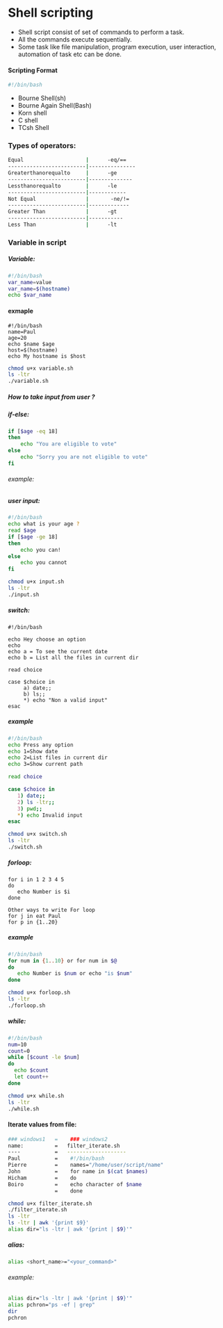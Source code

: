 # Shell scripting 

* Shell script consist of set of commands to perform a task.
* All the commands execute sequentially.
* Some task like file manipulation, program execution, user interaction, automation of task etc can be done.

#### Scripting Format
```bash
#!/bin/bash
```
- Bourne Shell(sh)
- Bourne Again Shell(Bash)
- Korn shell
- C shell
- TCsh Shell

### Types of operators:
```bash
Equal                    |      -eq/==
-------------------------|---------------
Greaterthanorequalto     |      -ge
-------------------------|--------------
Lessthanorequalto        |      -le
-------------------------|------------
Not Equal                |       -ne/!=
-------------------------|-------------
Greater Than             |      -gt
-------------------------|-----------
Less Than                |      -lt
```

### Variable in script
##### Variable:
```bash
#!/bin/bash
var_name=value
var_name=$(hostname)
echo $var_name
```
#### exmaple
```
#!/bin/bash
name=Paul
age=20
echo $name $age
host=$(hostname)
echo My hostname is $host
```
```bash
chmod u+x variable.sh
ls -ltr
./variable.sh
```


##### How to take input from user ?
##### if-else:
```bash
if [$age -eq 18]
then
    echo "You are eligible to vote"
else
    echo "Sorry you are not eligible to vote"
fi
```
###### example:

##### user input:
```bash
#!/bin/bash
echo what is your age ?
read $age
if [$age -ge 18]
then
    echo you can!
else
    echo you cannot
fi
```
```bash
chmod u+x input.sh
ls -ltr
./input.sh
```

##### switch:
```
#!/bin/bash

echo Hey choose an option
echo
echo a = To see the current date
echo b = List all the files in current dir

read choice

case $choice in
     a) date;;
     b) ls;;
     *) echo "Non a valid input"
esac
```
##### example
```bash
#!/bin/bash
echo Press any option
echo 1=Show date
echo 2=List files in current dir
echo 3=Show current path

read choice

case $choice in
   1) date;;
   2) ls -ltr;;
   3) pwd;;
   *) echo Invalid input
esac
```
```bash
chmod u+x switch.sh
ls -ltr
./switch.sh
```

##### forloop:
```
for i in 1 2 3 4 5
do
   echo Number is $i
done

Other ways to write For loop
for j in eat Paul
for p in {1..20}
```
##### example
```bash
#!/bin/bash
for num in {1..10} or for num in $@
do
   echo Number is $num or echo "is $num"
done
```
```bash
chmod u+x forloop.sh
ls -ltr
./forloop.sh
```
##### while:
```bash
#!/bin/bash
num=10
count=0
while [$count -le $num]
do
  echo $count
  let count++
done
```
```bash
chmod u+x while.sh
ls -ltr
./while.sh
```

#### Iterate values from file:
```bash
### windows1   =    ### windows2
name:          =   filter_iterate.sh 
----           =   -------------------
Paul           =    #!/bin/bash
Pierre         =    names="/home/user/script/name"
John           =    for name in $(cat $names)
Hicham         =    do
Boiro          =    echo character of $name
               =    done
```
```bash
chmod u+x filter_iterate.sh
./filter_iterate.sh
ls -ltr
ls -ltr | awk '{print $9}'
alias dir="ls -ltr | awk '{print | $9}'"
```
##### alias:
```bash
alias <short_name>="<your_command>"
```
###### example:
```bash
alias dir="ls -ltr | awk '{print | $9}'"
alias pchron="ps -ef | grep"
dir
pchron
```
